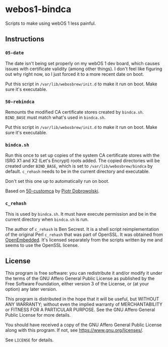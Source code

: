 # webos1-bindca
Scripts to make using webOS 1 less painful.

## Instructions

### `05-date`
The date isn't being set properly on my webOS 1 dev board, which causes issues with certificate validity (among other things). I don't feel like figuring out why right now, so I just forced it to a more recent date on boot.

Put this script in `/var/lib/webosbrew/init.d` to make it run on boot. Make sure it's executable.

### `50-rebindca`
Remounts the modified CA certificate stores created by `bindca.sh`. `BIND_BASE` must match what's used in `bindca.sh`.

Put this script in `/var/lib/webosbrew/init.d` to make it run on boot. Make sure it's executable.

### `bindca.sh`
Run this once to set up copies of the system CA certificate stores with the ISRG X1 and X2 (Let's Encrypt) roots added. The copied directories will be created under `BIND_BASE`, which is set to `/var/lib/webosbrew/bindca` by default. `c_rehash` needs to be in the current directory and executable.

Don't set this one up to automatically run on boot.

Based on [50-customca](https://gist.github.com/Informatic/d7bcdd59eac16ffbffd3a5b5c24b4195) by [Piotr Dobrowolski](https://gist.github.com/Informatic).

### `c_rehash`
This is used by `bindca.sh`. It must have execute permission and be in the current directory when `bindca.sh` is run.

The author of `c_rehash` is Ben Secrest. It is a shell script reimplementation of the original Perl `c_rehash` that was part of OpenSSL.
It was obtained from [OpenEmbedded](https://github.com/openembedded/openembedded-core/blob/rocko/meta/recipes-connectivity/openssl/openssl-1.0.2o/openssl-c_rehash.sh).
It's licensed separately from the scripts written by me and seems to use the OpenSSL license.

## License
This program is free software: you can redistribute it and/or modify it under
the terms of the GNU Affero General Public License as published by the Free
Software Foundation, either version 3 of the License, or (at your option) any
later version.

This program is distributed in the hope that it will be useful, but WITHOUT ANY
WARRANTY; without even the implied warranty of MERCHANTABILITY or FITNESS FOR A
PARTICULAR PURPOSE. See the GNU Affero General Public License for more details.

You should have received a copy of the GNU Affero General Public License along
with this program. If not, see <https://www.gnu.org/licenses/>.

See `LICENSE` for details.
